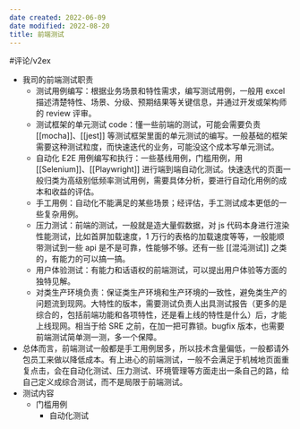```yaml
---
date created: 2022-06-09
date modified: 2022-08-20
title: 前端测试
---
```


#评论/v2ex

- 我司的前端测试职责
	- 测试用例编写：根据业务场景和特性需求，编写测试用例，一般用 excel 描述清楚特性、场景、分级、预期结果等关键信息，并通过开发或架构师的 review 评审。
	- 测试框架的单元测试 code：懂一些前端的测试，可能会需要负责 [[mocha]]、[[jest]] 等测试框架里面的单元测试的编写。一般基础的框架需要这种测试粒度，而快速迭代的业务，可能没这个成本写单元测试。
	- 自动化 E2E 用例编写和执行：一些基线用例，门槛用例，用 [[Selenium]]、[[Playwright]] 进行端到端自动化测试。快速迭代的页面一般归类为高级别低频率测试用例，需要具体分析，要进行自动化用例的成本和收益的评估。
	- 手工用例：自动化不能满足的某些场景；经评估，手工测试成本更低的一些复杂用例。
	- 压力测试：前端的测试，一般就是造大量假数据，对 js 代码本身进行渲染性能测试，比如首屏加载速度，1 万行的表格的加载速度等等，一般能顺带测试到一些 api 是不是可靠，性能够不够。还有一些 [[混沌测试]] 之类的，有能力的可以搞一搞。
	- 用户体验测试：有能力和话语权的前端测试，可以提出用户体验等方面的独特见解。
	- 对类生产环境负责：保证类生产环境和生产环境的一致性，避免类生产的问题流到现网。大特性的版本，需要测试负责人出具测试报告（更多的是综合的，包括前端功能和各项特性，还是看上线的特性是什么）后，才能上线现网。相当于给 SRE 之前，在加一把可靠锁。bugfix 版本，也需要前端测试简单测一测，多一个保障。
- 总体而言，前端测试一般都是手工用例居多，所以技术含量偏低，一般都请外包员工来做以降低成本。有上进心的前端测试，一般不会满足于机械地页面重复点击，会在自动化测试、压力测试、环境管理等方面走出一条自己的路，给自己定义成综合测试，而不是局限于前端测试。
- 测试内容
	- 门槛用例
		- 自动化测试
